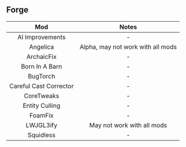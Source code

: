 ## Forge
| Mod | Notes |
|:---:|:---:|
| AI Improvements | - |
| Angelica | Alpha, may not work with all mods |
| ArchaicFix | - |
| Born In A Barn | - |
| BugTorch | - |
| Careful Cast Corrector | - |
| CoreTweaks | - |
| Entity Culling | - |
| FoamFix | - |
| LWJGL3ify | May not work with all mods |
| Squidless | - |
